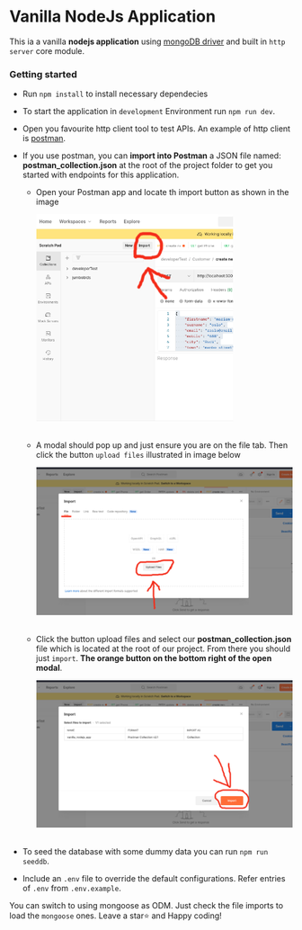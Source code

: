 # Vanilla NodeJs Application

This ia a vanilla **nodejs application** using [mongoDB driver](https://www.npmjs.com/package/mongodb) and built in `http server` core module.

### Getting started

- Run `npm install` to install necessary dependecies
- To start the application in `development` Environment run `npm run dev`.
- Open you favourite http client tool to test APIs. An example of http client is [postman](https://www.postman.com/downloads/).
- If you use postman, you can **import into Postman** a JSON file named: **postman_collection.json** at the root of the project folder to get you started with endpoints for this application.

  - Open your Postman app and locate th import button as shown in the image

      <img src="images/postman_import_btn.png" alt="postman import button" width=350/>
      <br/><br/>

  - A modal should pop up and just ensure you are on the file tab. Then click the button `upload files` illustrated in image below

      <img src="images/postman_upload_file_btn.png" alt="postman upload file button" width=600 />
      <br/><br/>

  - Click the button upload files and select our **postman_collection.json** file which is located at the root of our project. From there you should just `import`. **The orange button on the bottom right of the open modal**.

      <img src="images/postman_import_schema_btn.png" alt="postman import schema to postman button" width=600>
      <br/><br/>

- To seed the database with some dummy data you can run `npm run seeddb`.
- Include an `.env` file to override the default configurations. Refer entries of `.env` from `.env.example`.

You can switch to using mongoose as ODM. Just check the file imports to load the `mongoose` ones.
Leave a star⭐ and Happy coding!
